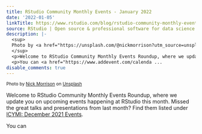 ```yaml
---
title: RStudio Community Monthly Events - January 2022
date: '2022-01-05'
linkTitle: https://www.rstudio.com/blog/rstudio-community-monthly-events-january-2022/
source: RStudio | Open source & professional software for data science teams on RStudio
description: |-
  <sup>
  Photo by <a href="https://unsplash.com/@nickmorrison?utm_source=unsplash&utm_medium=referral&utm_content=creditCopyText">Nick Morrison</a> on <a href="https://unsplash.com/?utm_source=unsplash&utm_medium=referral&utm_content=creditCopyText">Unsplash</a>
  </sup>
  <p>Welcome to RStudio Community Monthly Events Roundup, where we update you on upcoming events happening at RStudio this month. Missed the great talks and presentations from last month? Find them listed under <a href="#icymi-december-2021-events">ICYMI: December 2021 Events</a>.</p>
  <p>You can <a href="https://www.addevent.com/calenda ...
disable_comments: true
---
```

<sup>
Photo by <a href="https://unsplash.com/@nickmorrison?utm_source=unsplash&utm_medium=referral&utm_content=creditCopyText">Nick Morrison</a> on <a href="https://unsplash.com/?utm_source=unsplash&utm_medium=referral&utm_content=creditCopyText">Unsplash</a>
</sup>
<p>Welcome to RStudio Community Monthly Events Roundup, where we update you on upcoming events happening at RStudio this month. Missed the great talks and presentations from last month? Find them listed under <a href="#icymi-december-2021-events">ICYMI: December 2021 Events</a>.</p>
<p>You can <a href="https://www.addevent.com/calenda ...
